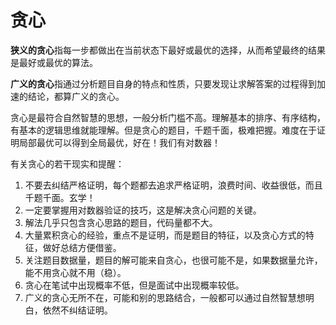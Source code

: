 # 贪心

**狭义的贪心**指每一步都做出在当前状态下最好或最优的选择，从而希望最终的结果是最好或最优的算法。

**广义的贪心**指通过分析题目自身的特点和性质，只要发现让求解答案的过程得到加速的结论，都算广义的贪心。

贪心是最符合自然智慧的思想，一般分析门槛不高。理解基本的排序、有序结构，有基本的逻辑思维就能理解。但是贪心的题目，千题千面，极难把握。难度在于证明局部最优可以得到全局最优，好在！我们有对数器！

有关贪心的若干现实和提醒：

1. 不要去纠结严格证明，每个题都去追求严格证明，浪费时间、收益很低，而且千题千面。玄学！
2. 一定要掌握用对数器验证的技巧，这是解决贪心问题的关键。
3. 解法几乎只包含贪心思路的题目，代码量都不大。
4. 大量累积贪心的经验，重点不是证明，而是题目的特征，以及贪心方式的特征，做好总结方便借鉴。
5. 关注题目数据量，题目的解可能来自贪心，也很可能不是，如果数据量允许，能不用贪心就不用（稳）。
6. 贪心在笔试中出现概率不低，但是面试中出现概率较低。
7. 广义的贪心无所不在，可能和别的思路结合，一般都可以通过自然智慧想明白，依然不纠结证明。
